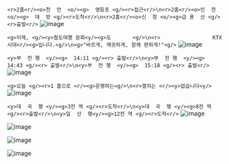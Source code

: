 `<r>2홈<r/><o>천  안  <o/><g>  영등포 <g/><r>접근<r/>\n<r>2홈<r/><o>인  천  <o/><g>  대  방 <g/><r>도착<r/>\n<r>2홈<r/><o>신  창 <o/><g>급 용  산 <g/><r>출발<r/>`
![image](https://github.com/user-attachments/assets/5fca7d63-971d-4d64-881a-c12997b991fd)

`<g>이제, <g/><y>철도여행 문화<y/><g>도       <g/>\n<r>                 KTX시대<r/><g>입니다.<g/>\n<g>"바르게, 깨끗하게, 함께 편하게!"<g/>`
![image](https://github.com/user-attachments/assets/75714206-da82-4b3f-b649-6fe4924a4807)

`<y>부  전 행  <y/><g>  14:11 <g/><r> 출발<r/>\n<y>부  전 행  <y/><g>  14:43 <g/><r> 출발<r/>\n<y>부  전 행  <y/><g>  15:18 <g/><r> 출발<r/>`
![image](https://github.com/user-attachments/assets/a490eac6-93a1-4b38-b15b-a39fd9cc5d54)

`<g>오늘 <g/><r>1 홈으로 <r/><g>운행하는<g/>\n<r>열차는 <r/><y>없습니다<y/>`
![image](https://github.com/user-attachments/assets/027b18c1-61b5-4d38-a031-7ce9c4500a1d)

`<y>대  곡  행 <y/><g>3전 역 <g/><r>도착<r/>\n<y>대  곡  행 <y/><g>8전 역 <g/><r>출발<r/>\n<y>일  산  행<y/><g>12전 역 <g/><r>도착<r/>`
![image](https://github.com/user-attachments/assets/39a34736-244a-43df-9701-f02fee6b5a6f)

![image](https://github.com/user-attachments/assets/0841e5b7-b6f5-4c63-8f79-60fa8ee90521)

![image](https://github.com/user-attachments/assets/1bc93625-0075-4e0e-aa64-e9101cc28791)

![image](https://github.com/user-attachments/assets/9a423b84-7f98-4fce-9902-851c9eefb196)
